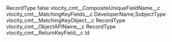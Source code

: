 <?xml version="1.0" encoding="UTF-8"?>
<CustomMetadata xmlns="http://soap.sforce.com/2006/04/metadata" xmlns:xsi="http://www.w3.org/2001/XMLSchema-instance" xmlns:xsd="http://www.w3.org/2001/XMLSchema">
    <label>RecordType</label>
    <protected>false</protected>
    <values>
        <field>vlocity_cmt__CompositeUniqueFieldName__c</field>
        <value xsi:nil="true"/>
    </values>
    <values>
        <field>vlocity_cmt__MatchingKeyFields__c</field>
        <value xsi:type="xsd:string">DeveloperName,SobjectType</value>
    </values>
    <values>
        <field>vlocity_cmt__MatchingKeyObject__c</field>
        <value xsi:type="xsd:string">RecordType</value>
    </values>
    <values>
        <field>vlocity_cmt__ObjectAPIName__c</field>
        <value xsi:type="xsd:string">RecordType</value>
    </values>
    <values>
        <field>vlocity_cmt__ReturnKeyField__c</field>
        <value xsi:type="xsd:string">Id</value>
    </values>
</CustomMetadata>
